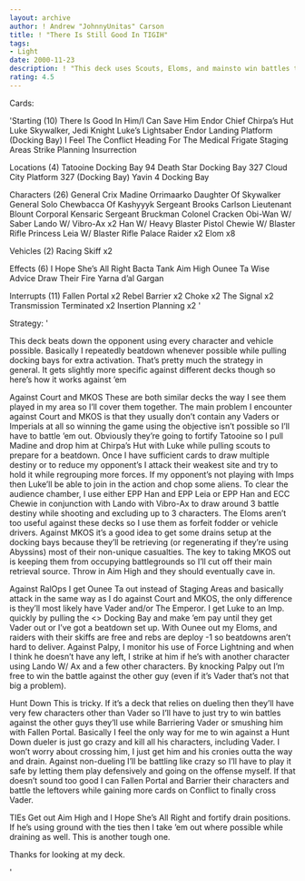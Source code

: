 ```yaml
---
layout: archive
author: ! Andrew "JohnnyUnitas" Carson
title: ! "There Is Still Good In TIGIH"
tags:
- Light
date: 2000-11-23
description: ! "This deck uses Scouts, Eloms, and mainsto win battles to cross Vader"
rating: 4.5
---
```

Cards: 

'Starting (10)
There Is Good In Him/I Can Save Him
Endor Chief Chirpa’s Hut
Luke Skywalker, Jedi Knight
Luke’s Lightsaber
Endor Landing Platform (Docking Bay)
I Feel The Conflict
Heading For The Medical Frigate
Staging Areas
Strike Planning
Insurrection

Locations (4)
Tatooine Docking Bay 94
Death Star Docking Bay 327
Cloud City Platform 327 (Docking Bay)
Yavin 4 Docking Bay

Characters (26)
General Crix Madine
Orrimaarko
Daughter Of Skywalker
General Solo
Chewbacca Of Kashyyyk
Sergeant Brooks Carlson
Lieutenant Blount
Corporal Kensaric
Sergeant Bruckman
Colonel Cracken
Obi-Wan W/ Saber
Lando W/ Vibro-Ax x2
Han W/ Heavy Blaster Pistol
Chewie W/ Blaster Rifle
Princess Leia W/ Blaster Rifle
Palace Raider x2
Elom x8

Vehicles (2)
Racing Skiff x2

Effects (6)
I Hope She’s All Right
Bacta Tank
Aim High
Ounee Ta
Wise Advice
Draw Their Fire
Yarna d’al Gargan

Interrupts (11)
Fallen Portal x2
Rebel Barrier x2
Choke x2
The Signal x2
Transmission Terminated x2
Insertion Planning x2 '

Strategy: '

This deck beats down the opponent using every
character and vehicle possible. Basically I
repeatedly beatdown whenever possible while
pulling docking bays for extra activation. That’s
pretty much the strategy in general. It gets
slightly more specific against different decks
though so here’s how it works against ’em

Against Court and MKOS These are both similar decks
the way I see them played in my area so I’ll cover
them together. The main problem I encounter against
Court and MKOS is that they usually don’t contain
any Vaders or Imperials at all so winning the game
using the objective isn’t possible so I’ll have to
battle ’em out. Obviously they’re going to fortify
Tatooine so I pull Madine and drop him at Chirpa’s
Hut with Luke while pulling scouts to prepare for
a beatdown. Once I have sufficient cards to draw
multiple destiny or to reduce my opponent’s I
attack their weakest site and try to hold it while
regrouping more forces. If my opponent’s not
playing with Imps then Luke’ll be able to join in
the action and chop some aliens. To clear the
audience chamber, I use either EPP Han and EPP Leia
or EPP Han and ECC Chewie in conjunction with Lando
with Vibro-Ax to draw around 3 battle destiny
while shooting and excluding up to 3 characters.
The Eloms aren’t too useful against these decks so
I use them as forfeit fodder or vehicle drivers.
Against MKOS it’s a good idea to get some drains
setup at the docking bays because they’ll be
retrieving (or regenerating if they’re using
Abyssins) most of their non-unique casualties.
The key to taking MKOS out is keeping them from
occupying battlegrounds so I’ll cut off their
main retrieval source. Throw in Aim High and they
should eventually cave in.

Against RalOps I get Ounee Ta out instead of
Staging Areas and basically attack in the same way
as I do against Court and MKOS, the only difference
is they’ll most likely have Vader and/or The Emperor.
I get Luke to an Imp. quickly by pulling the
<> Docking Bay and make ’em pay until they get
Vader out or I’ve got a beatdown set up. With
Ounee out my Eloms, and raiders with their skiffs
are free and rebs are deploy -1 so beatdowns aren’t
hard to deliver. Against Palpy, I monitor his use
of Force Lightning and when I think he doesn’t have
any left, I strike at him if he’s with another
character using Lando W/ Ax and a few other characters.
By knocking Palpy out I’m free to win the battle
against the other guy (even if it’s Vader that’s
not that big a problem).

Hunt Down This is tricky. If it’s a deck that
relies on dueling then they’ll have very few
characters other than Vader so I’ll have to
just try to win battles against the other guys
they’ll use while Barriering Vader or smushing
him with Fallen Portal. Basically I feel the only
way for me to win against a Hunt Down dueler is
just go crazy and kill all his characters, including
Vader. I won’t worry about crossing him, I just get
him and his cronies outta the way and drain. Against
non-dueling I’ll be battling like crazy so I’ll
have to play it safe by letting them play defensively
and going on the offense myself. If that doesn’t
sound too good I can Fallen Portal and Barrier their
characters and battle the leftovers while gaining
more cards on Conflict to finally cross Vader.

TIEs Get out Aim High and I Hope She’s All Right
and fortify drain positions. If he’s using ground
with the ties then I take ’em out where possible while
draining as well. This is another tough one.

Thanks for looking at my deck.






'